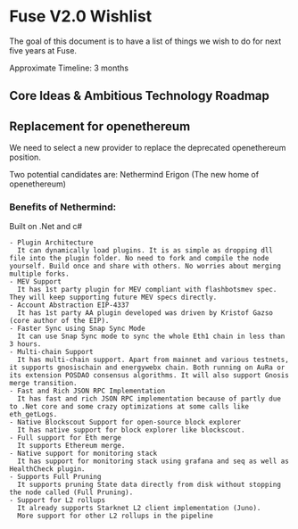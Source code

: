 # Fuse V2.0 Wishlist

The goal of this document is to have a list of things we wish to do for next five years at Fuse.

Approximate Timeline: 3 months

## Core Ideas & Ambitious Technology Roadmap


## Replacement for openethereum

We need to select a new provider to replace the deprecated openethereum position.

Two potential candidates are:
  Nethermind
  Erigon (The new home of openethereum)

### Benefits of Nethermind:

Built on .Net and c#

    - Plugin Architecture
      It can dynamically load plugins. It is as simple as dropping dll file into the plugin folder. No need to fork and compile the node yourself. Build once and share with others. No worries about merging multiple forks.
    - MEV Support
      It has 1st party plugin for MEV compliant with flashbotsmev spec. They will keep supporting future MEV specs directly.
    - Account Abstraction EIP-4337
      It has 1st party AA plugin developed was driven by Kristof Gazso (core author of the EIP).
    - Faster Sync using Snap Sync Mode
      It can use Snap Sync mode to sync the whole Eth1 chain in less than 3 hours.
    - Multi-chain Support
      It has multi-chain support. Apart from mainnet and various testnets, it supports gnosischain and energywebx chain. Both running on AuRa or its extension POSDAO consensus algorithms. It will also support Gnosis merge transition.
    - Fast and Rich JSON RPC Implementation
      It has fast and rich JSON RPC implementation because of partly due to .Net core and some crazy optimizations at some calls like eth_getLogs.
    - Native Blockscout Support for open-source block explorer
      It has native support for block explorer like blockscout.
    - Full support for Eth merge
      It supports Ethereum merge.
    - Native support for monitoring stack
      It has support for monitoring stack using grafana and seq as well as HealthCheck plugin.
    - Supports Full Pruning
      It supports pruning State data directly from disk without stopping the node called (Full Pruning).
    - Support for L2 rollups
      It already supports Starknet L2 client implementation (Juno).
      More support for other L2 rollups in the pipeline
